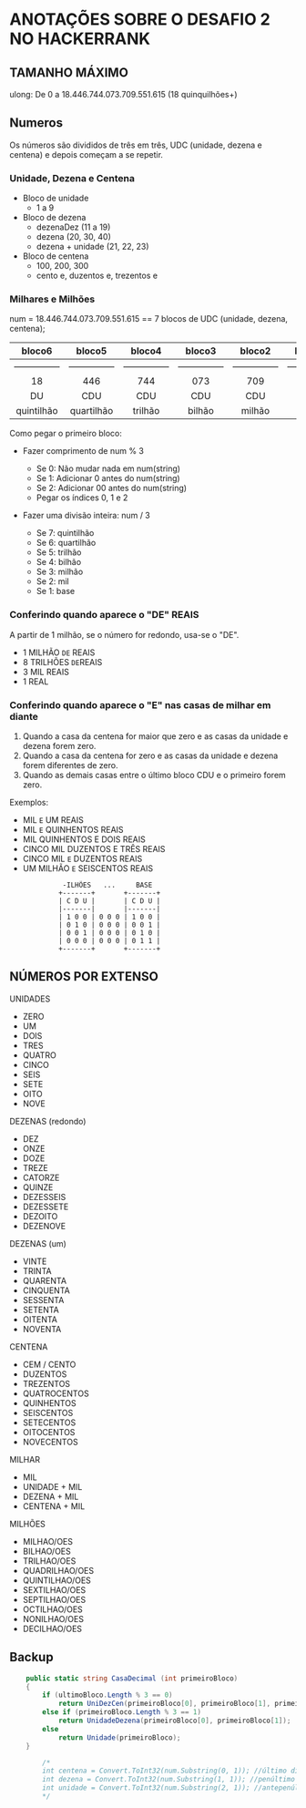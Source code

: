 # ANOTAÇÕES SOBRE O DESAFIO 2 NO HACKERRANK

## TAMANHO MÁXIMO

ulong: De 0 a 18.446.744.073.709.551.615 (18 quinquilhões+)


## Numeros

Os números são divididos de três em três, UDC (unidade, dezena e centena) e depois começam a se repetir.


### Unidade, Dezena e Centena

- Bloco de unidade
    - 1 a 9
- Bloco de dezena
    - dezenaDez (11 a 19)
    - dezena (20, 30, 40)
    - dezena + unidade (21, 22, 23)
- Bloco de centena
    - 100, 200, 300
    - cento e, duzentos e, trezentos e


### Milhares e Milhões

num = 18.446.744.073.709.551.615 == 7 blocos de UDC (unidade, dezena, centena);

| bloco6 | bloco5 | bloco4 | bloco3 | bloco2 | bloco1 | bloco0 |
| :---: | :---: | :---: | :---: | :---: | :---: | :---: |
| ————— | ————— | ————— | ————— | ————— | ————— | ————— |
| 18 | 446 | 744 | 073 | 709 | 551 | 615 |
| DU | CDU | CDU | CDU | CDU | CDU | CDU |
| quintilhão | quartilhão | trilhão | bilhão | milhão | milhar | - |

Como pegar o primeiro bloco:

- Fazer comprimento de num % 3
    - Se 0: Não mudar nada em num(string)
    - Se 1: Adicionar 0 antes do num(string)
    - Se 2: Adicionar 00 antes do num(string)
    - Pegar os índices 0, 1 e 2

- Fazer uma divisão inteira: num / 3
    - Se 7: quintilhão
    - Se 6: quartilhão
    - Se 5: trilhão
    - Se 4: bilhão
    - Se 3: milhão
    - Se 2: mil
    - Se 1: base


### Conferindo quando aparece o "DE" REAIS

A partir de 1 milhão, se o número for redondo, usa-se o "DE".

- 1 MILHÃO `DE` REAIS
- 8 TRILHÕES `DE`REAIS
- 3 MIL REAIS
- 1 REAL


### Conferindo quando aparece o "E" nas casas de milhar em diante

1. Quando a casa da centena for maior que zero e as casas da unidade e dezena forem zero.
2. Quando a casa da centena for zero e as casas da unidade e dezena forem diferentes de zero.
3. Quando as demais casas entre o último bloco CDU e o primeiro forem zero.

Exemplos:

- MIL `E` UM REAIS
- MIL `E` QUINHENTOS REAIS
- MIL QUINHENTOS E DOIS REAIS
- CINCO MIL DUZENTOS E TRÊS REAIS
- CINCO MIL `E` DUZENTOS REAIS
- UM MILHÃO `E` SEISCENTOS REAIS

```
             -ILHÕES   ...     BASE  
            +-------+       +-------+
            | C D U |       | C D U |
            |-------|       |-------|
            | 1 0 0 | 0 0 0 | 1 0 0 |
            | 0 1 0 | 0 0 0 | 0 0 1 |
            | 0 0 1 | 0 0 0 | 0 1 0 |
            | 0 0 0 | 0 0 0 | 0 1 1 |
            +-------+       +-------+
```


## NÚMEROS POR EXTENSO

UNIDADES
- ZERO
- UM
- DOIS
- TRES
- QUATRO
- CINCO
- SEIS
- SETE
- OITO
- NOVE

DEZENAS (redondo)
- DEZ
- ONZE
- DOZE
- TREZE
- CATORZE
- QUINZE
- DEZESSEIS
- DEZESSETE
- DEZOITO
- DEZENOVE

DEZENAS (um)
- VINTE
- TRINTA
- QUARENTA
- CINQUENTA
- SESSENTA
- SETENTA
- OITENTA
- NOVENTA

CENTENA
- CEM / CENTO
- DUZENTOS
- TREZENTOS
- QUATROCENTOS
- QUINHENTOS
- SEISCENTOS
- SETECENTOS
- OITOCENTOS
- NOVECENTOS

MILHAR
- MIL
- UNIDADE + MIL
- DEZENA + MIL
- CENTENA + MIL

MILHÕES
- MILHAO/OES
- BILHAO/OES
- TRILHAO/OES
- QUADRILHAO/OES
- QUINTILHAO/OES
- SEXTILHAO/OES
- SEPTILHAO/OES
- OCTILHAO/OES
- NONILHAO/OES
- DECILHAO/OES

## Backup

```csharp
    public static string CasaDecimal (int primeiroBloco)
    {
        if (ultimoBloco.Length % 3 == 0)
            return UniDezCen(primeiroBloco[0], primeiroBloco[1], primeiroBloco[2]);
        else if (primeiroBloco.Length % 3 == 1)
            return UnidadeDezena(primeiroBloco[0], primeiroBloco[1]);
        else
            return Unidade(primeiroBloco);
    }

        /*
        int centena = Convert.ToInt32(num.Substring(0, 1)); //último dígito
        int dezena = Convert.ToInt32(num.Substring(1, 1)); //penúltimo dígito
        int unidade = Convert.ToInt32(num.Substring(2, 1)); //antepenúltimo dígito
        */
```